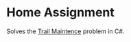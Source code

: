 # Home Assignment

Solves the [Trail Maintence](http://www.ioinformatics.org/locations/ioi03/contest/day1/maintain/maintain.pdf) problem in C#.
